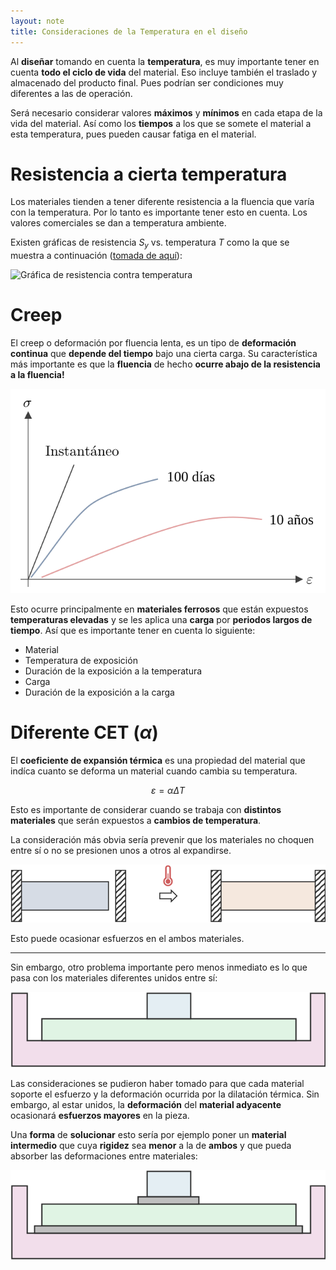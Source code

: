 ```yaml
---
layout: note
title: Consideraciones de la Temperatura en el diseño
---
```


Al **diseñar** tomando en cuenta la **temperatura**, es muy importante tener en cuenta **todo el ciclo de vida** del material. Eso incluye también el traslado y almacenado del producto final. Pues podrían ser condiciones muy diferentes a las de operación.

Será necesario considerar valores **máximos** y **mínimos** en cada etapa de la vida del material. Así como los **tiempos** a los que se somete el material a esta temperatura, pues pueden causar fatiga en el material.

# Resistencia a cierta temperatura
Los materiales tienden a tener diferente resistencia a la fluencia que varía con la temperatura. Por lo tanto es importante tener esto en cuenta. Los valores comerciales se dan a temperatura ambiente.

Existen gráficas de resistencia $S_y$ vs. temperatura $T$ como la que se muestra a continuación ([tomada de aquí](https://firesciencereviews.springeropen.com/articles/10.1186/s40038-015-0007-5)):

![Gráfica de resistencia contra temperatura](https://media.springernature.com/lw685/springer-static/image/art%3A10.1186%2Fs40038-015-0007-5/MediaObjects/40038_2015_7_Fig9_HTML.gif)

# Creep
El creep o deformación por fluencia lenta, es un tipo de **deformación continua** que **depende del tiempo** bajo una cierta carga. Su característica más importante es que la **fluencia** de hecho **ocurre abajo de la resistencia a la fluencia!**

![Gráfica de esfuerzo deformación a diferentes tiempos de carga (Creep)](../../img/creep-grafica.svg)

Esto ocurre principalmente en **materiales ferrosos** que están expuestos **temperaturas elevadas** y se les aplica una **carga** por **periodos largos de tiempo**. Así que es importante tener en cuenta lo siguiente:

* Material
* Temperatura de exposición
* Duración de la exposición a la temperatura
* Carga
* Duración de la exposición a la carga

# Diferente CET ($\alpha$)
El **coeficiente de expansión térmica** es una propiedad del material que indíca cuanto se deforma un material cuando cambia su temperatura.

$$
\varepsilon = \alpha \Delta T
$$

Esto es importante de considerar cuando se trabaja con **distintos materiales** que serán expuestos a **cambios de temperatura**.

La consideración más obvia sería prevenir que los materiales no choquen entre sí o no se presionen unos a otros al expandirse.

![Viga antes y después de calentarse](../../img/cte-mismatch-beam.svg)

Esto puede ocasionar esfuerzos en el ambos materiales.

---

Sin embargo, otro problema importante pero menos inmediato es lo que pasa con los materiales diferentes unidos entre sí:

![Materiales apilados con diferente CTE](../../img/cte-mismatch-union-stress.svg)

Las consideraciones se pudieron haber tomado para que cada material soporte el esfuerzo y la deformación ocurrida por la dilatación térmica. Sin embargo, al estar unidos, la **deformación** del **material adyacente** ocasionará **esfuerzos mayores** en la pieza.

Una **forma** de **solucionar** esto sería por ejemplo poner un **material intermedio** que cuya **rigidez** sea **menor** a la de **ambos** y que pueda absorber las deformaciones entre materiales:

![Materiales apilados con diferente CTE y material intermedio](../../img/cte-mismatch-union-stress-solved.svg)
